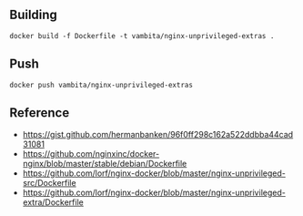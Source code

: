 ## Building

`docker build -f Dockerfile -t vambita/nginx-unprivileged-extras .`

## Push

`docker push vambita/nginx-unprivileged-extras`

## Reference

* https://gist.github.com/hermanbanken/96f0ff298c162a522ddbba44cad31081
* https://github.com/nginxinc/docker-nginx/blob/master/stable/debian/Dockerfile
* https://github.com/lorf/nginx-docker/blob/master/nginx-unprivileged-src/Dockerfile
* https://github.com/lorf/nginx-docker/blob/master/nginx-unprivileged-extra/Dockerfile